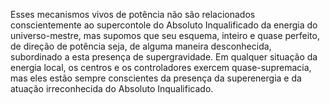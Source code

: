 ﻿Esses mecanismos vivos de potência não são relacionados conscientemente ao supercontole do Absoluto Inqualificado da energia do universo-mestre, mas supomos que seu esquema, inteiro e quase perfeito, de direção de potência seja, de alguma maneira desconhecida, subordinado a esta presença de supergravidade. Em qualquer situação da energia local, os centros e os controladores exercem quase-supremacia, mas eles estão sempre conscientes da presença da superenergia e da atuação irreconhecida do Absoluto Inqualificado.
